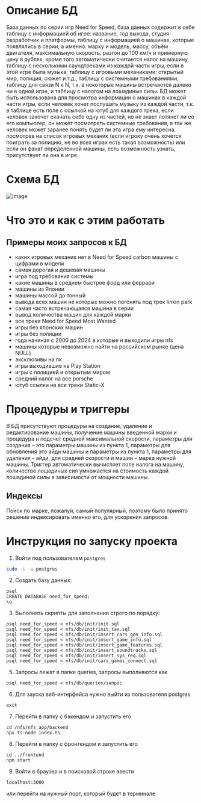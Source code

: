 # Описание БД
База данных по серии игр Need for Speed, база данных содержит в себе таблицу с информацией об игре: название, год выхода, студия-разработчик и платформы, таблицу с информацией о машинах, которые появлялись в серии, а именно: марку и модель, массу, объём двигателя, максимальную скорость, разгон до 100 км/ч и примерную цену в рублях, кроме того автоматически считается налог на машину, таблицу с несколькими саундтреками из каждой части игры, если в этой игре была музыка, таблицу с игровыми механиками: открытый мир, полиция, сюжет и т.д., таблицу с системными требованиями, таблицу для связи N к N, т.к. в некоторые машины встречаются далеко ни в одной игре, и таблицу с налогом на лошадиные силы. 
БД может быть использована для просмотра информации о машинах в каждой части игры, если человек хочет послушать музыку из каждой части, т.к. в таблице есть поле с ссылкой на ютуб для каждого трека, если человек захочет скачать себе одну из частей, но не знает потянет ли ее его компьютер, он может посмотреть системные требования, а так же человек может заранее понять будет ли эта игра ему интересна, посмотрев на список игровых механик (если игроку очень хочется поиграть за полицию, не во всех играх есть такая возможность) или если он фанат определенной машины, есть возможность узнать, присутствует ли она в игре.
# Схема БД
![image](https://github.com/user-attachments/assets/4387691d-406b-4ac2-ab89-5e16da906e13)
# Что это и как с этим работать
## Примеры моих запросов к БД
- каких игровых механик нет в Need for Speed carbon
 машины с цифрами в модели
- cамая дорогая и дешевая машины
- игра под требования системы
- какие машины в среднем быстрее форд или феррари
- машины из Японии
- машины массой до тонный
- вывода всех машин не которых можно погонять под трек linkin park
- самая часто встречающаяся машина в серии
- вывод количества машин для каждой марки
- все треки Need for Speed Most Wanted
- игры без японских машин
- игры без полиции
- года начиная с 2000 до 2024 в которые н выходили игры nfs
- машины которые невозможно найти на российском рынке (цена NULL)
- эксклюзивы на пк
- игры выходившие на Play Station
- игры с полицией и открытым миром
- средний налог на все porsche
- ютуб ссылки на все треки Static-X

# Процедуры и триггеры
В БД присутствуют процедуры на создание, удаление и редактирование машины, получение машины введенной марки и процедура н подсчет средней максимальной скорости, параметры для создания – это параметры машины из пункта 1, параметры для обновления это айди машины и параметры из пункта 1, параметры для удаления – айди, для средней скорости и машин – марка нужной машины. Триггер автоматически вычисляет поле налога на машину, количество лошадиных сил умножается на стоимость каждой лошадиной силы в зависимости от мощности машины.
## Индексы 
Поиск по марке, пожалуй, самый популярный, поэтому было принято решение индексировать именно его, для ускорения запросов.


# Инструкция по запуску проекта

1. Войти под пользователем `postgres`

```sh
sudo -i -u postgres
```
2) Создать базу данных:
```
psql
CREATE DATABASE need_for_speed;
\q
```
3) Выполнять скрипты для заполнения строго по порядку:
```
psql need_for_speed < nfs/db/init/init.sql
psql need_for_speed < nfs/db/init/init_tax.sql
psql need_for_speed < nfs/db/init/insert_cars_gen_info.sql
psql need_for_speed < nfs/db/init/insert_game_info.sql
psql need_for_speed < nfs/db/init/insert_game_features.sql
psql need_for_speed < nfs/db/init/insert_soundtracks.sql
psql need_for_speed < nfs/db/init/insert_sys_req.sql
psql need_for_speed < nfs/db/init/cars_games_connect.sql
```
5) Запросы лежат в папке queries, запросы выполняются как 
```
psql need_for_speed < nfs/db/queries/запрос
```
6) Для зауска веб-интерфейса нужно выйти из пользователя postgres
```
exit
```
7) Перейти в папку с бэкендом и запустить его
```
cd /nfs/nfs_app/backend
npx ts-node index.ts
```
8) Перейти в папку с фронтендом и запустить его
```
cd ../frontend
npm start
```
9) Войти в браузер и в поисковой строке ввести 
```
localhost:3000 
```
или перейти на нужный порт, который будет в терминале
